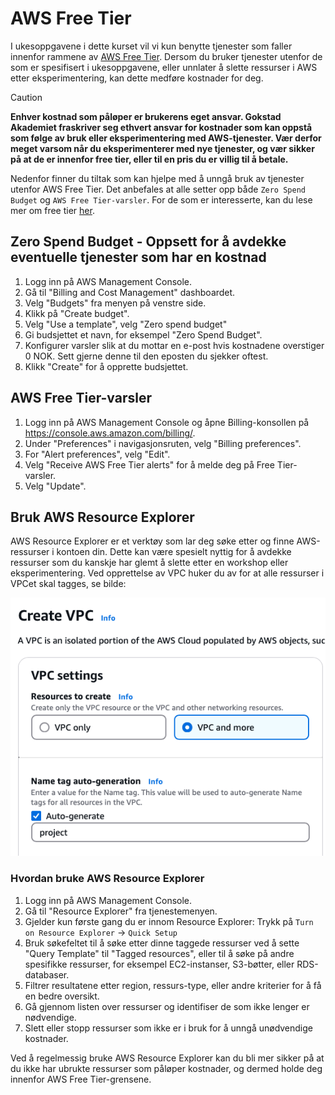 # AWS Free Tier

I ukesoppgavene i dette kurset vil vi kun benytte tjenester som faller innenfor rammene av [AWS Free Tier](https://aws.amazon.com/free/). Dersom du bruker tjenester utenfor de som er spesifisert i ukesoppgavene, eller unnlater å slette ressurser i AWS etter eksperimentering, kan dette medføre kostnader for deg.

> [!CAUTION]
> **Enhver kostnad som påløper er brukerens eget ansvar. Gokstad Akademiet fraskriver seg ethvert ansvar for kostnader som kan oppstå som følge av bruk eller eksperimentering med AWS-tjenester. Vær derfor meget varsom når du eksperimenterer med nye tjenester, og vær sikker på at de er innenfor free tier, eller til en pris du er villig til å betale.**

Nedenfor finner du tiltak som kan hjelpe med å unngå bruk av tjenester utenfor AWS Free Tier. Det anbefales at alle setter opp både `Zero Spend Budget` og `AWS Free Tier-varsler`. For de som er interesserte, kan du lese mer om free tier [her](https://docs.aws.amazon.com/awsaccountbilling/latest/aboutv2/tracking-free-tier-usage.html).

## Zero Spend Budget - Oppsett for å avdekke eventuelle tjenester som har en kostnad

1. Logg inn på AWS Management Console.
2. Gå til "Billing and Cost Management" dashboardet.
3. Velg "Budgets" fra menyen på venstre side.
4. Klikk på "Create budget".
5. Velg "Use a template", velg "Zero spend budget"
6. Gi budsjettet et navn, for eksempel "Zero Spend Budget".
8. Konfigurer varsler slik at du mottar en e-post hvis kostnadene overstiger 0 NOK. Sett gjerne denne til den eposten du sjekker oftest. 
9. Klikk "Create" for å opprette budsjettet.

## AWS Free Tier-varsler

1. Logg inn på AWS Management Console og åpne Billing-konsollen på https://console.aws.amazon.com/billing/.
2. Under "Preferences" i navigasjonsruten, velg "Billing preferences".
3. For "Alert preferences", velg "Edit".
4. Velg "Receive AWS Free Tier alerts" for å melde deg på Free Tier-varsler. 
5. Velg "Update".

## Bruk AWS Resource Explorer

AWS Resource Explorer er et verktøy som lar deg søke etter og finne AWS-ressurser i kontoen din. Dette kan være spesielt nyttig for å avdekke ressurser som du kanskje har glemt å slette etter en workshop eller eksperimentering. Ved opprettelse av VPC huker du av for at alle ressurser i VPCet skal tagges, se bilde:

![Screenshot of AWS VPC Creation](static/img/vpc-tagging.png)

### Hvordan bruke AWS Resource Explorer

1. Logg inn på AWS Management Console.
2. Gå til "Resource Explorer" fra tjenestemenyen.
3. Gjelder kun første gang du er innom Resource Explorer: Trykk på `Turn on Resource Explorer` -> `Quick Setup`
4. Bruk søkefeltet til å søke etter dinne taggede ressurser ved å sette "Query Template" til "Tagged resources", eller til å søke på andre spesifikke ressurser, for eksempel EC2-instanser, S3-bøtter, eller RDS-databaser.
5. Filtrer resultatene etter region, ressurs-type, eller andre kriterier for å få en bedre oversikt.
6. Gå gjennom listen over ressurser og identifiser de som ikke lenger er nødvendige.
7. Slett eller stopp ressurser som ikke er i bruk for å unngå unødvendige kostnader.

Ved å regelmessig bruke AWS Resource Explorer kan du bli mer sikker på at du ikke har ubrukte ressurser som påløper kostnader, og dermed holde deg innenfor AWS Free Tier-grensene.